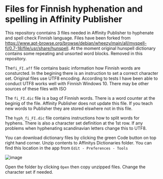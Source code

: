 # Files for Finnish hyphenation and spelling in Affinity Publisher

This repository conntains 3 files needed in Affinity Publisher to hyphenate and spell check Finnish language. Files have been forked from https://www.apt-browse.org/browse/debian/wheezy/main/all/myspell-fi/0.7-18/file/usr/share/hunspell. At the moment original hunspell dictionary contains some repeating and unsorted word blocks. Removed in this repository.

The`fi_FI.aff` file contains basic information how Finnish words are consturcted. In the begining there is an instruction to set a correct character set. Original files use UTF8 encoding. According to tests I have been able to conduct UTF8 works well with Finnish Windows 10. There may be other sources of these files with ISO

The `fi_FI.dic` file is a bag of Finnish words. There is a word counter at the beginig of the file. Affinity Publisher does not update this file. If you teach new words to Publisher they are stored elswhere not in this file.

The `hyph_fi_FI.dic` file contains instructions how to split words for hyphens. There is also a character set definition at the 1st row. If any problems when hyphenating scandinavian letters change this to UTF8.

You can download dictionary files by clicking the green Code button on top right hand corner. Unzip contents to Affinitys Dictionaries folder. You can find this location in the app from `Edit - Preferences - Tools`

![image](https://user-images.githubusercontent.com/24242044/205483402-095cd467-d668-45f7-826c-2dee38fca26b.png)

Open the folder by clicking `Open` then copy unzipped files. Change the character set if needed.

